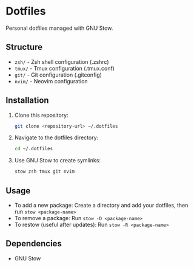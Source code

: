 # Dotfiles

Personal dotfiles managed with GNU Stow.

## Structure

- `zsh/` - Zsh shell configuration (.zshrc)
- `tmux/` - Tmux configuration (.tmux.conf)
- `git/` - Git configuration (.gitconfig)
- `nvim/` - Neovim configuration

## Installation

1. Clone this repository:
   ```bash
   git clone <repository-url> ~/.dotfiles
   ```

2. Navigate to the dotfiles directory:
   ```bash
   cd ~/.dotfiles
   ```

3. Use GNU Stow to create symlinks:
   ```bash
   stow zsh tmux git nvim
   ```

## Usage

- To add a new package: Create a directory and add your dotfiles, then run `stow <package-name>`
- To remove a package: Run `stow -D <package-name>`
- To restow (useful after updates): Run `stow -R <package-name>`

## Dependencies

- GNU Stow